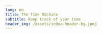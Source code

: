```yaml
---
lang: en
title: The Time Machine
subtitle: Keep track of your time
header_img: /assets/index-header-bg.jpeg
---
```

